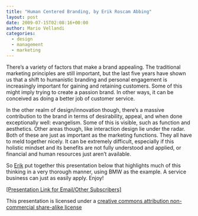 ```yaml
---
title: "Human Centered Branding, by Erik Roscam Abbing"
layout: post
date: 2009-07-15T02:08:16+00:00
author: Mario Vellandi
categories:
  - design
  - management
  - marketing
---
```

There&#8217;s a variety of factors that make a brand appealing. The traditional marketing principles are still important, but the last five years have shown us that a shift to humanistic branding and personal engagement is increasingly important for gaining and retaining customers. Some of this might imply trying to create a passion brand. In other ways, it can be conceived as doing a better job of customer service.

In the other realm of design/innovation though, there&#8217;s a massive contribution to the brand in terms of desirability, appeal, and when done exceptionally well: evangelism. Some of this is visible, such as function and aesthetics. Other areas though, like interaction design lie under the radar. Both of these are just as important as the marketing functions. They all have to meld together nicely. It can be extremely difficult, especially if this holistic mindset and its benefits are not fully understood and applied, or financial and human resources just aren&#8217;t available.

So [Erik](http://www.branddriveninnovation.com/) put together this presentation below that highlights much of this thinking in a very thorough manner, using BMW as the example. A service business can just as easily apply. Enjoy!

<a rel="nofollow" href="http://www.slideshare.net/brandriveninnovation/human-centered-branding">[Presentation Link for Email/Other Subscribers]</a>

This presentation is licensed under a [creative commons attribution non-commercial share-alike license](http://creativecommons.org/licenses/by-nc-sa/3.0/nl/deed.en_US)

